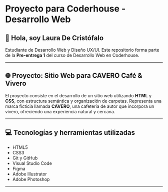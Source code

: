 # Proyecto para Coderhouse - Desarrollo Web

## 👋 Hola, soy Laura De Cristófalo

Estudiante de Desarrollo Web y Diseño UX/UI. Este repositorio forma parte de la **Pre-entrega 1** del curso de Desarrollo Web en Coderhouse.

---

## 🌐 Proyecto: Sitio Web para CAVERO Café & Vivero

El proyecto consiste en el desarrollo de un sitio web utilizando **HTML** y **CSS**, con estructura semántica y organización de carpetas. Representa una marca ficticia llamada **CAVERO**, una cafetería de autor que incorpora un vivero, ofreciendo una experiencia natural y cercana.

---

## 💻 Tecnologías y herramientas utilizadas

- HTML5
- CSS3
- Git y GitHub
- Visual Studio Code
- Figma
- Adobe Illustrator
- Adobe Photoshop

---


